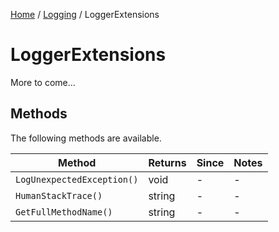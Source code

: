 [Home](/README.md) / [Logging](/docs/logging/README.md) / LoggerExtensions

# LoggerExtensions
More to come...

## Methods
The following methods are available.

| Method | Returns | Since | Notes |
| --- | --- | --- | --- |
| `LogUnexpectedException()` | void | - | - |
| `HumanStackTrace()` | string | - | - |
| `GetFullMethodName()` | string | - | - |
